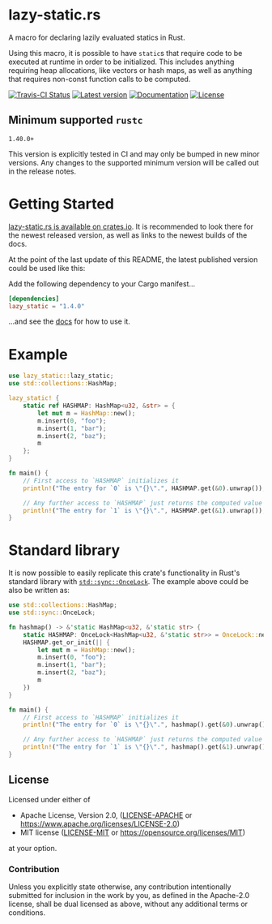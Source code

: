 lazy-static.rs
==============

A macro for declaring lazily evaluated statics in Rust.

Using this macro, it is possible to have `static`s that require code to be
executed at runtime in order to be initialized.
This includes anything requiring heap allocations, like vectors or hash maps,
as well as anything that requires non-const function calls to be computed.

[![Travis-CI Status](https://travis-ci.com/rust-lang-nursery/lazy-static.rs.svg?branch=master)](https://travis-ci.com/rust-lang-nursery/lazy-static.rs)
[![Latest version](https://img.shields.io/crates/v/lazy_static.svg)](https://crates.io/crates/lazy_static)
[![Documentation](https://docs.rs/lazy_static/badge.svg)](https://docs.rs/lazy_static)
[![License](https://img.shields.io/crates/l/lazy_static.svg)](https://github.com/rust-lang-nursery/lazy-static.rs#license)

## Minimum supported `rustc`

`1.40.0+`

This version is explicitly tested in CI and may only be bumped in new minor versions. Any changes to the supported minimum version will be called out in the release notes.


# Getting Started

[lazy-static.rs is available on crates.io](https://crates.io/crates/lazy_static).
It is recommended to look there for the newest released version, as well as links to the newest builds of the docs.

At the point of the last update of this README, the latest published version could be used like this:

Add the following dependency to your Cargo manifest...

```toml
[dependencies]
lazy_static = "1.4.0"
```

...and see the [docs](https://docs.rs/lazy_static) for how to use it.

# Example

```rust
use lazy_static::lazy_static;
use std::collections::HashMap;

lazy_static! {
    static ref HASHMAP: HashMap<u32, &str> = {
        let mut m = HashMap::new();
        m.insert(0, "foo");
        m.insert(1, "bar");
        m.insert(2, "baz");
        m
    };
}

fn main() {
    // First access to `HASHMAP` initializes it
    println!("The entry for `0` is \"{}\".", HASHMAP.get(&0).unwrap());

    // Any further access to `HASHMAP` just returns the computed value
    println!("The entry for `1` is \"{}\".", HASHMAP.get(&1).unwrap());
}
```

# Standard library

It is now possible to easily replicate this crate's functionality in Rust's standard library with [`std::sync::OnceLock`](https://doc.rust-lang.org/std/sync/struct.OnceLock.html). The example above could be also be written as:

```rust
use std::collections::HashMap;
use std::sync::OnceLock;

fn hashmap() -> &'static HashMap<u32, &'static str> {
    static HASHMAP: OnceLock<HashMap<u32, &'static str>> = OnceLock::new();
    HASHMAP.get_or_init(|| {
        let mut m = HashMap::new();
        m.insert(0, "foo");
        m.insert(1, "bar");
        m.insert(2, "baz");
        m
    })
}

fn main() {
    // First access to `HASHMAP` initializes it
    println!("The entry for `0` is \"{}\".", hashmap().get(&0).unwrap());

    // Any further access to `HASHMAP` just returns the computed value
    println!("The entry for `1` is \"{}\".", hashmap().get(&1).unwrap());
}
```

## License

Licensed under either of

 * Apache License, Version 2.0, ([LICENSE-APACHE](LICENSE-APACHE) or https://www.apache.org/licenses/LICENSE-2.0)
 * MIT license ([LICENSE-MIT](LICENSE-MIT) or https://opensource.org/licenses/MIT)

at your option.

### Contribution

Unless you explicitly state otherwise, any contribution intentionally submitted
for inclusion in the work by you, as defined in the Apache-2.0 license, shall be dual licensed as above, without any
additional terms or conditions.
